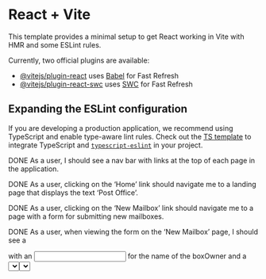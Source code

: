 # React + Vite

This template provides a minimal setup to get React working in Vite with HMR and some ESLint rules.

Currently, two official plugins are available:

- [@vitejs/plugin-react](https://github.com/vitejs/vite-plugin-react/blob/main/packages/plugin-react/README.md) uses [Babel](https://babeljs.io/) for Fast Refresh
- [@vitejs/plugin-react-swc](https://github.com/vitejs/vite-plugin-react-swc) uses [SWC](https://swc.rs/) for Fast Refresh

## Expanding the ESLint configuration

If you are developing a production application, we recommend using TypeScript and enable type-aware lint rules. Check out the [TS template](https://github.com/vitejs/vite/tree/main/packages/create-vite/template-react-ts) to integrate TypeScript and [`typescript-eslint`](https://typescript-eslint.io) in your project.

DONE As a user, I should see a nav bar with links at the top of each page in the application.

DONE As a user, clicking on the ‘Home’ link should navigate me to a landing page that displays the text ‘Post Office’.

DONE As a user, clicking on the ‘New Mailbox’ link should navigate me to a page with a form for submitting new mailboxes.

DONE As a user, when viewing the form on the ‘New Mailbox’ page, I should see a <form> with an <input> for the name of the boxOwner and a <select> menu for the boxSize. The <select> menu should include three options: ‘Small’, ‘Medium’, and ‘Large’.

As a user, I should not be required to select a box number when creating a new mailbox. When a new mailbox is created, it should be assigned a box number, or _id, automatically. This number should increment based on the number of mailboxes that already exist.

As a user, when I submit a the ‘New Mailbox’ form, I should be redirected to the ‘Mailboxes’ page (/mailboxes) where I will see the newly created mailbox added to the list.

As a user, clicking on the ‘Mailboxes’ link should navigate me to a ‘Mailboxes’ page.

As a user, when viewing the ‘Mailboxes’ page, I should be able to see a list of all the existing mailboxes. Each mailbox in the list should be a square container with a box number _id.

As a user, when viewing the ‘Mailboxes’ list page, I want to be able to click on a mailbox, and be directed to a mailbox details page.

As a user, when viewing the details page, I should see details about a specific mailbox. The details should include the box number (_id), the name of the box owner, and the box size.

As a user, I should see the message ‘Mailbox Not Found!’ if I navigate to the details page for a mailbox that does not exist.
